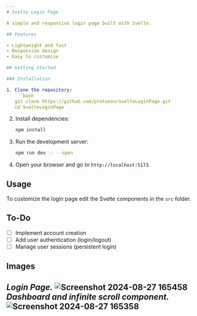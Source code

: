 ```yaml
---
# Svelte Login Page

A simple and responsive login page built with Svelte.

## Features

- Lightweight and fast
- Responsive design
- Easy to customize

## Getting Started

### Installation

1. Clone the repository:
   ```bash
   git clone https://github.com/protoxon/SvelteLoginPage.git
   cd SvelteLoginPage
   ```

2. Install dependencies:
   ```bash
   npm install
   ```

3. Run the development server:
   ```bash
   npm run dev -- --open
   ```

4. Open your browser and go to `http://localhost:5173`.

## Usage

To customize the login page edit the Svelte components in the `src` folder.

## To-Do

- [ ] Implement account creation
- [ ] Add user authentication (login/logout)
- [ ] Manage user sessions (persistent login)

## Images
*Login Page.*
![Screenshot 2024-08-27 165458](https://github.com/user-attachments/assets/cb71d89d-5451-4820-b5c2-252297bdb654)
*Dashboard and infinite scroll component.*
![Screenshot 2024-08-27 165358](https://github.com/user-attachments/assets/fb095419-4554-46ed-bb42-a107605e6b81)
---
```

